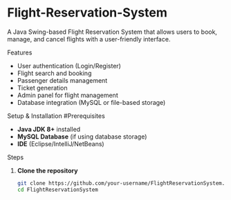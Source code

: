 # Flight-Reservation-System

 A Java Swing-based Flight Reservation System that allows users to book, manage, and cancel flights with a user-friendly interface.  

 Features  
- User authentication (Login/Register)  
- Flight search and booking  
- Passenger details management  
- Ticket generation  
- Admin panel for flight management  
- Database integration (MySQL or file-based storage)  

Setup & Installation
#Prerequisites  
- **Java JDK 8+** installed  
- **MySQL Database** (if using database storage)  
- **IDE** (Eclipse/IntelliJ/NetBeans)  

Steps  
1. **Clone the repository**  
   ```sh
   git clone https://github.com/your-username/FlightReservationSystem.git
   cd FlightReservationSystem
